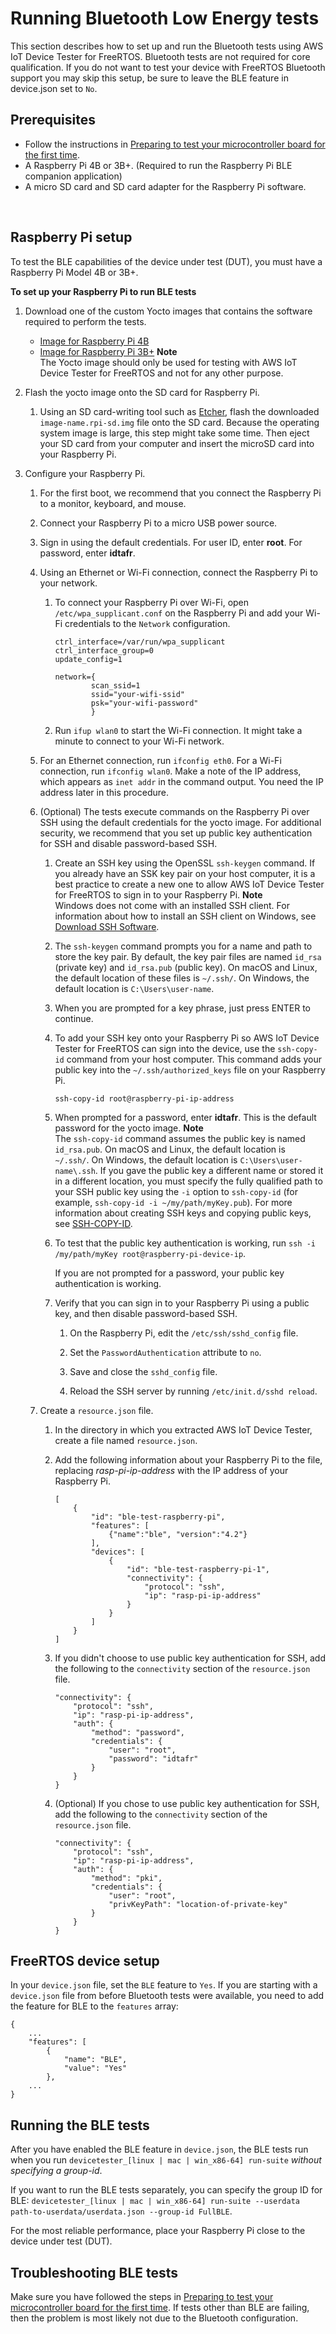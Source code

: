 # Running Bluetooth Low Energy tests<a name="afr-bridgekeeper-dt-bt"></a>

This section describes how to set up and run the Bluetooth tests using AWS IoT Device Tester for FreeRTOS\. Bluetooth tests are not required for core qualification\. If you do not want to test your device with FreeRTOS Bluetooth support you may skip this setup, be sure to leave the BLE feature in device\.json set to `No`\.

## Prerequisites<a name="dt-bt-prereq"></a>
+ Follow the instructions in [Preparing to test your microcontroller board for the first time](qual-steps.md)\.
+ A Raspberry Pi 4B or 3B\+\. \(Required to run the Raspberry Pi BLE companion application\)
+ A micro SD card and SD card adapter for the Raspberry Pi software\.

 

## Raspberry Pi setup<a name="dt-bt-pi-setup"></a>

To test the BLE capabilities of the device under test \(DUT\), you must have a Raspberry Pi Model 4B or 3B\+\.

**To set up your Raspberry Pi to run BLE tests**

1. Download one of the custom Yocto images that contains the software required to perform the tests\.
   + [ Image for Raspberry Pi 4B](https://docs.aws.amazon.com/freertos/latest/userguide/freertos/IDTFR_BLE_RaspberryPi4B_1.0.0_2021-04-13.rpi-sd.img) 
   + [ Image for Raspberry Pi 3B\+](https://docs.aws.amazon.com/freertos/latest/userguide/freertos/IDTFR_BLE_RaspberryPi3Bplus_1.0.0_2021-04-13.rpi-sd.img) 
**Note**  
The Yocto image should only be used for testing with AWS IoT Device Tester for FreeRTOS and not for any other purpose\.

1. Flash the yocto image onto the SD card for Raspberry Pi\.

   1. Using an SD card\-writing tool such as [Etcher](https://www.balena.io/etcher), flash the downloaded `image-name.rpi-sd.img` file onto the SD card\. Because the operating system image is large, this step might take some time\. Then eject your SD card from your computer and insert the microSD card into your Raspberry Pi\.

1. Configure your Raspberry Pi\.

   1. For the first boot, we recommend that you connect the Raspberry Pi to a monitor, keyboard, and mouse\.

   1. Connect your Raspberry Pi to a micro USB power source\.

   1. Sign in using the default credentials\. For user ID, enter **root**\. For password, enter **idtafr**\.

   1. Using an Ethernet or Wi\-Fi connection, connect the Raspberry Pi to your network\.

      1. To connect your Raspberry Pi over Wi\-Fi, open `/etc/wpa_supplicant.conf` on the Raspberry Pi and add your Wi\-Fi credentials to the `Network` configuration\.

         ```
         ctrl_interface=/var/run/wpa_supplicant
         ctrl_interface_group=0
         update_config=1
         
         network={
                 scan_ssid=1
                 ssid="your-wifi-ssid"
                 psk="your-wifi-password"
                 }
         ```

      1. Run `ifup wlan0` to start the Wi\-Fi connection\. It might take a minute to connect to your Wi\-Fi network\.

   1. For an Ethernet connection, run `ifconfig eth0`\. For a Wi\-Fi connection, run `ifconfig wlan0`\. Make a note of the IP address, which appears as `inet addr` in the command output\. You need the IP address later in this procedure\.

   1. \(Optional\) The tests execute commands on the Raspberry Pi over SSH using the default credentials for the yocto image\. For additional security, we recommend that you set up public key authentication for SSH and disable password\-based SSH\.

      1. Create an SSH key using the OpenSSL `ssh-keygen` command\. If you already have an SSK key pair on your host computer, it is a best practice to create a new one to allow AWS IoT Device Tester for FreeRTOS to sign in to your Raspberry Pi\.
**Note**  
Windows does not come with an installed SSH client\. For information about how to install an SSH client on Windows, see [Download SSH Software](https://www.ssh.com/ssh/#sec-Download-client-software)\.

      1. The `ssh-keygen` command prompts you for a name and path to store the key pair\. By default, the key pair files are named `id_rsa` \(private key\) and `id_rsa.pub` \(public key\)\. On macOS and Linux, the default location of these files is `~/.ssh/`\. On Windows, the default location is `C:\Users\user-name`\.

      1. When you are prompted for a key phrase, just press ENTER to continue\.

      1. To add your SSH key onto your Raspberry Pi so AWS IoT Device Tester for FreeRTOS can sign into the device, use the `ssh-copy-id` command from your host computer\. This command adds your public key into the `~/.ssh/authorized_keys` file on your Raspberry Pi\.

         `ssh-copy-id root@raspberry-pi-ip-address`

      1. When prompted for a password, enter **idtafr**\. This is the default password for the yocto image\.
**Note**  
The `ssh-copy-id` command assumes the public key is named `id_rsa.pub`\. On macOS and Linux, the default location is ` ~/.ssh/`\. On Windows, the default location is `C:\Users\user-name\.ssh`\. If you gave the public key a different name or stored it in a different location, you must specify the fully qualified path to your SSH public key using the `-i` option to `ssh-copy-id` \(for example, `ssh-copy-id -i ~/my/path/myKey.pub`\)\. For more information about creating SSH keys and copying public keys, see [SSH\-COPY\-ID](https://www.ssh.com/ssh/copy-id)\.

      1. To test that the public key authentication is working, run `ssh -i /my/path/myKey root@raspberry-pi-device-ip`\.

         If you are not prompted for a password, your public key authentication is working\.

      1. Verify that you can sign in to your Raspberry Pi using a public key, and then disable password\-based SSH\.

         1. On the Raspberry Pi, edit the `/etc/ssh/sshd_config` file\.

         1. Set the `PasswordAuthentication` attribute to `no`\.

         1. Save and close the `sshd_config` file\.

         1. Reload the SSH server by running `/etc/init.d/sshd reload`\.

   1. Create a `resource.json` file\.

      1. In the directory in which you extracted AWS IoT Device Tester, create a file named `resource.json`\.

      1. Add the following information about your Raspberry Pi to the file, replacing *rasp\-pi\-ip\-address* with the IP address of your Raspberry Pi\.

         ```
         [
             {
                 "id": "ble-test-raspberry-pi",
                 "features": [
                     {"name":"ble", "version":"4.2"}
                 ],
                 "devices": [
                     {
                         "id": "ble-test-raspberry-pi-1",
                         "connectivity": {
                             "protocol": "ssh",
                             "ip": "rasp-pi-ip-address"
                         }
                     }
                 ]
             }
         ]
         ```

      1. If you didn't choose to use public key authentication for SSH, add the following to the `connectivity` section of the `resource.json` file\.

         ```
         "connectivity": {
             "protocol": "ssh",
             "ip": "rasp-pi-ip-address",
             "auth": {
                 "method": "password",
                 "credentials": {
                     "user": "root",
                     "password": "idtafr"
                 }
             }
         }
         ```

      1. \(Optional\) If you chose to use public key authentication for SSH, add the following to the `connectivity` section of the `resource.json` file\.

         ```
         "connectivity": {
             "protocol": "ssh",
             "ip": "rasp-pi-ip-address",
             "auth": {
                 "method": "pki",
                 "credentials": {
                     "user": "root",
                     "privKeyPath": "location-of-private-key"
                 }
             }
         }
         ```

## FreeRTOS device setup<a name="afr-device-setup"></a>

In your `device.json` file, set the `BLE` feature to `Yes`\. If you are starting with a `device.json` file from before Bluetooth tests were available, you need to add the feature for BLE to the `features` array:

```
{
    ...
    "features": [
        {
            "name": "BLE",
            "value": "Yes"
        },
    ...
}
```

## Running the BLE tests<a name="running-ble-test"></a>

After you have enabled the BLE feature in `device.json`, the BLE tests run when you run `devicetester_[linux | mac | win_x86-64] run-suite` *without specifying a group\-id*\.

If you want to run the BLE tests separately, you can specify the group ID for BLE: `devicetester_[linux | mac | win_x86-64] run-suite --userdata path-to-userdata/userdata.json --group-id FullBLE`\.

For the most reliable performance, place your Raspberry Pi close to the device under test \(DUT\)\.

## Troubleshooting BLE tests<a name="troubleshooting-ble"></a>

Make sure you have followed the steps in [Preparing to test your microcontroller board for the first time](qual-steps.md)\. If tests other than BLE are failing, then the problem is most likely not due to the Bluetooth configuration\.